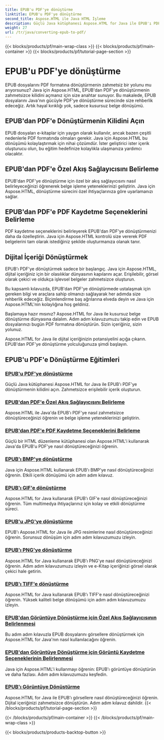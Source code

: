 ```yaml
---
title: EPUB'u PDF'ye dönüştürme
linktitle: EPUB'u PDF'ye dönüştürme
second_title: Aspose.HTML ile Java HTML İşleme
description: Güçlü Java kütüphanesi Aspose.HTML for Java ile EPUB'ı PDF'ye dönüştürmenin kilidini açın. Zahmetsizce erişilebilir içerik oluşturun.
weight: 27
url: /tr/java/converting-epub-to-pdf/
---
```


{{< blocks/products/pf/main-wrap-class >}}
{{< blocks/products/pf/main-container >}}
{{< blocks/products/pf/tutorial-page-section >}}

# EPUB'u PDF'ye dönüştürme


EPUB dosyalarını PDF formatına dönüştürmenin zahmetsiz bir yolunu mu arıyorsunuz? Java için Aspose.HTML, EPUB'dan PDF'ye dönüştürmenin zahmetsizce kilidini açmanız için size anahtar sunuyor. Bu makalede, EPUB dosyalarını Java'nın gücüyle PDF'ye dönüştürme sürecinde size rehberlik edeceğiz. Artık hayal kırıklığı yok, sadece kusursuz belge dönüşümü.

## EPUB'dan PDF'e Dönüştürmenin Kilidini Açın

EPUB dosyaları e-kitaplar için yaygın olarak kullanılır, ancak bazen çeşitli nedenlerle PDF formatında olmaları gerekir. Java için Aspose.HTML bu dönüşümü kolaylaştırmak için nihai çözümdür. İster geliştirici ister içerik oluşturucu olun, bu eğitim hedefinize kolaylıkla ulaşmanıza yardımcı olacaktır.

## EPUB'dan PDF'e Özel Akış Sağlayıcısını Belirleme

EPUB'dan PDF'ye dönüştürme için özel bir akış sağlayıcısını nasıl belirleyeceğinizi öğrenerek belge işleme yeteneklerinizi geliştirin. Java için Aspose.HTML, dönüştürme sürecini özel ihtiyaçlarınıza göre uyarlamanızı sağlar.

## EPUB'dan PDF'e PDF Kaydetme Seçeneklerini Belirleme

PDF kaydetme seçeneklerini belirleyerek EPUB'dan PDF'ye dönüştürmenizi daha da özelleştirin. Java için Aspose.HTML kontrolü size vererek PDF belgelerini tam olarak istediğiniz şekilde oluşturmanıza olanak tanır.

## Dijital İçeriği Dönüştürmek

EPUB'ı PDF'ye dönüştürmek sadece bir başlangıç. Java için Aspose.HTML, dijital içeriğiniz için bir olasılıklar dünyasının kapılarını açar. Erişilebilir, görsel olarak çekici ve oldukça işlevsel belgeler zahmetsizce oluşturun.

Bu kapsamlı kılavuzda, EPUB'dan PDF'ye dönüştürmede ustalaşmak için gereken bilgi ve araçlara sahip olmanızı sağlayarak her adımda size rehberlik edeceğiz. Biçimlendirme baş ağrılarına elveda deyin ve Java için Aspose.HTML'nin kolaylığına hoş geldiniz.

Başlamaya hazır mısınız? Aspose.HTML for Java ile kusursuz belge dönüştürme dünyasına dalalım. Adım adım kılavuzumuzu takip edin ve EPUB dosyalarınızı bugün PDF formatına dönüştürün. Sizin içeriğiniz, sizin yolunuz.

Aspose.HTML for Java ile dijital içeriğinizin potansiyelini açığa çıkarın. EPUB'dan PDF'ye dönüştürme yolculuğunuza şimdi başlayın.
## EPUB'u PDF'e Dönüştürme Eğitimleri
### [EPUB'u PDF'ye dönüştürme](./convert-epub-to-pdf/)
Güçlü Java kütüphanesi Aspose.HTML for Java ile EPUB'ı PDF'ye dönüştürmenin kilidini açın. Zahmetsizce erişilebilir içerik oluşturun.
### [EPUB'dan PDF'e Özel Akış Sağlayıcısını Belirleme](./convert-epub-to-pdf-specify-custom-stream-provider/)
Aspose.HTML ile Java'da EPUB'ı PDF'ye nasıl zahmetsizce dönüştüreceğinizi öğrenin ve belge işleme yeteneklerinizi geliştirin.
### [EPUB'dan PDF'e PDF Kaydetme Seçeneklerini Belirleme](./convert-epub-to-pdf-specify-pdf-save-options/)
Güçlü bir HTML düzenleme kütüphanesi olan Aspose.HTML'i kullanarak Java'da EPUB'u PDF'ye nasıl dönüştüreceğinizi öğrenin.
### [EPUB'ı BMP'ye dönüştürme](./convert-epub-to-bmp/)
Java için Aspose.HTML kullanarak EPUB'ı BMP'ye nasıl dönüştüreceğinizi öğrenin. Etkili içerik dönüşümü için adım adım kılavuz.
### [EPUB'ı GIF'e dönüştürme](./convert-epub-to-gif/)
Aspose.HTML for Java kullanarak EPUB'ı GIF'e nasıl dönüştüreceğinizi öğrenin. Tüm multimedya ihtiyaçlarınız için kolay ve etkili dönüştürme süreci.
### [EPUB'u JPG'ye dönüştürme](./convert-epub-to-jpg/)
EPUB'ı Aspose.HTML for Java ile JPG resimlerine nasıl dönüştüreceğinizi öğrenin. Sorunsuz dönüşüm için adım adım kılavuzumuzu izleyin.
### [EPUB'ı PNG'ye dönüştürme](./convert-epub-to-png/)
Aspose.HTML for Java kullanarak EPUB'ı PNG'ye nasıl dönüştüreceğinizi öğrenin. Adım adım kılavuzumuzu izleyin ve e-Kitap içeriğinizi görsel olarak çekici hale getirin.
### [EPUB'ı TIFF'e dönüştürme](./convert-epub-to-tiff/)
Aspose.HTML for Java kullanarak EPUB'ı TIFF'e nasıl dönüştüreceğinizi öğrenin. Yüksek kaliteli belge dönüşümü için adım adım kılavuzumuzu izleyin.
### [EPUB'dan Görüntüye Dönüştürme için Özel Akış Sağlayıcısının Belirlenmesi](./convert-epub-to-image-specify-custom-stream-provider/)
Bu adım adım kılavuzla EPUB dosyalarını görsellere dönüştürmek için Aspose.HTML for Java'nın nasıl kullanılacağını öğrenin.
### [EPUB'dan Görüntüye Dönüştürme için Görüntü Kaydetme Seçeneklerinin Belirlenmesi](./convert-epub-to-image-specify-image-save-options/)
Java için Aspose.HTML'i kullanmayı öğrenin: EPUB'ı görüntüye dönüştürün ve daha fazlası. Adım adım kılavuzumuzu keşfedin.
### [EPUB'ı Görüntüye Dönüştürme](./convert-epub-to-image/)
Aspose.HTML for Java ile EPUB'ı görsellere nasıl dönüştüreceğinizi öğrenin. Dijital içeriğinizi zahmetsizce dönüştürün. Adım adım kılavuz dahildir.
{{< /blocks/products/pf/tutorial-page-section >}}

{{< /blocks/products/pf/main-container >}}
{{< /blocks/products/pf/main-wrap-class >}}

{{< blocks/products/products-backtop-button >}}
